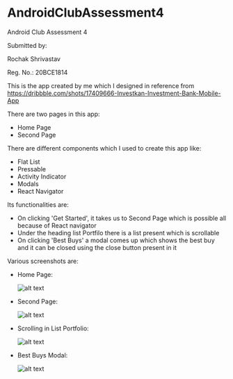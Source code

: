 # AndroidClubAssessment4
Android Club Assessment 4

Submitted by:

Rochak Shrivastav

Reg. No.: 20BCE1814

This is the app created by me which I designed in reference from https://dribbble.com/shots/17409666-Investkan-Investment-Bank-Mobile-App

There are two pages in this app:
- Home Page
- Second Page

There are different components which I used to create this app like:
- Flat List
- Pressable
- Activity Indicator
- Modals
- React Navigator

Its functionalities are:
- On clicking 'Get Started', it takes us to Second Page which is possible all because of React navigator
- Under the heading list Portfilo there is a list present which is scrollable
- On clicking 'Best Buys' a modal comes up which shows the best buy and it can be closed using the close button present in it

Various screenshots are:
- Home Page:

  ![alt text](./assets/FirstP.jpeg)

- Second Page:

  ![alt text](./assets/SecondP.jpeg)

- Scrolling in List Portfolio:

  ![alt text](./assets/List.jpeg)

- Best Buys Modal:

  ![alt text](./assets/modal.jpeg)
